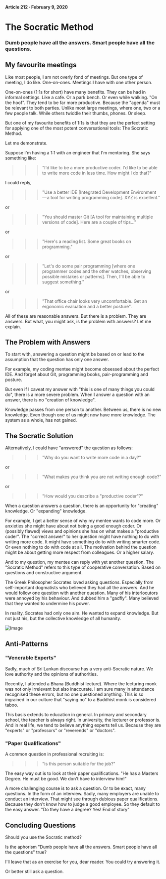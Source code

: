 #### Article 212 · February 9, 2020

# The Socratic Method

### Dumb people have all the answers. Smart people have all the questions.

## My favourite meetings

Like most people, I am not overly fond of meetings. But one type of meeting, I do like. One-on-ones. Meetings I have with one other person.

One-on-ones (1:1s for short) have many benefits. They can be had in informal settings. Like a cafe. Or a park bench. Or even while walking. "On the hoof". They tend to be far more productive. Because the "agenda" must be relevant to both parties. Unlike most large meetings, where one, two or a few people talk. While others twiddle their thumbs, phones. Or sleep.

But one of my favourite benefits of 1:1s is that they are the perfect setting for applying one of the most potent conversational tools: The Socratic Method.

Let me demonstrate.

Suppose I'm having a 1:1 with an engineer that I'm mentoring. She says something like:

>>> "I'd like to be a more productive coder. I'd like to be able to write more code in less time. How might I do that?"

I could reply,

>>> "Use a better IDE [Integrated Development Environment — a tool for writing programming code]. XYZ is excellent."

or

>>> "You should master Git [A tool for maintaining multiple versions of code]. Here are a couple of tips..."

or

>>> "Here's a reading list. Some great books on programming."

or

>>> "Let's do some pair programming [where one programmer codes and the other watches, observing possible mistakes or patterns]. Then, I'll be able to suggest something."

or

>>> "That office chair looks very uncomfortable. Get an ergonomic evaluation and a better posture".

All of these are reasonable answers. But there is a problem. They are answers. But what, you might ask, is the problem with answers? Let me explain.

## The Problem with Answers

To start with, answering a question might be based on or lead to the assumption that the question has only one answer.

For example, my coding mentee might become obsessed about the perfect IDE. And forget about Git, programming books, pair-programming and posture.

But even if I caveat my answer with "this is one of many things you could do", there is a more severe problem. When I answer a question with an answer, there is no "creation of knowledge".

Knowledge passes from one person to another. Between us, there is no new knowledge. Even though one of us might now have more knowledge. The system as a whole, has not gained.

## The Socratic Solution

Alternatively, I could have "answered" the question as follows:

>>> "Why do you want to write more code in a day?"

or

>>> "What makes you think you are not writing enough code?"

or

>>> "How would you describe a "productive coder"?"

When a question answers a question, there is an opportunity for "creating" knowledge. Or "expanding" knowledge.

For example, I get a better sense of why my mentee wants to code more. Or anxieties she might have about not being a good enough coder. Or (possibly flawed) views and opinions she has on what makes a "productive coder". The "correct answer" to her question might have nothing to do with writing more code. It might have something do to with writing smarter code. Or even nothing to do with code at all. The motivation behind the question might be about getting more respect from colleagues. Or a higher salary.

And to my question, my mentee can reply with yet another question. The "Socratic Method" refers to this type of cooperative conversation. Based on questions and constructive argument.

The Greek Philosopher Socrates loved asking questions. Especially from self-important dogmatists who believed they had all the answers. And he would follow one question with another question. Many of his interlocutors were annoyed by his behaviour. And dubbed him a "gadfly". Many believed that they wanted to undermine his power.

In reality, Socrates had only one aim. He wanted to expand knowledge. But not just his, but the collective knowledge of all humanity.

![Image](https://cdn-images-1.medium.com/max/800/1*q-eNBoG6iSyUTbB6HCaI6A.jpeg)

## Anti-Patterns

### "Venerable Experts"

Sadly, much of Sri Lankan discourse has a very anti-Socratic nature. We love authority and the opinions of authorities.

Recently, I attended a Bhana (Buddhist lecture). Where the lecturing monk was not only irrelevant but also inaccurate. I am sure many in attendance recognised these errors, but no one questioned anything. This is so ingrained in our culture that "saying no" to a Buddhist monk is considered taboo.

This basis extends to education in general. In primary and secondary school, the teacher is always right. In university, the lecturer or professor is. And in real life, we tend to believe anything experts tell us. Because they are "experts" or "professors" or "reverends" or "doctors".

### "Paper Qualifications"

A common question in professional recruiting is:

>>> "Is this person suitable for the job?"

The easy way out is to look at their paper qualifications. "He has a Masters Degree. He must be good. We don't have to interview him!"

A more challenging course is to ask a question. Or to be exact, many questions. In the form of an interview. Sadly, many employers are unable to conduct an interview. That might see through dubious paper qualifications. Because they don't know how to judge a good employee. So they default to the easy answer. "Do they have a degree? Yes! End of story"

## Concluding Questions

Should you use the Socratic method?

Is the aphorism "Dumb people have all the answers. Smart people have all the questions" true?

I'll leave that as an exercise for you, dear reader. You could try answering it.

Or better still ask a question.